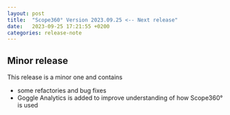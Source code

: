 ```yaml
---
layout: post
title:  "Scope360° Version 2023.09.25 <-- Next release"
date:   2023-09-25 17:21:55 +0200
categories: release-note
---
```


## Minor release

This release is a minor one and contains

- some refactories and bug fixes
- Goggle Analytics is added to improve understanding of how Scope360° is used
